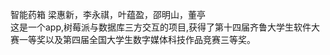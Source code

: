 智能药箱
梁惠新，李永祺，叶蕴盈，邵明山，董亭    
   这是一个app,树莓派与数据库三方交互的项目,获得了第十四届齐鲁大学生软件大赛一等奖以及第四届全国大学生数字媒体科技作品竞赛三等奖。
  

